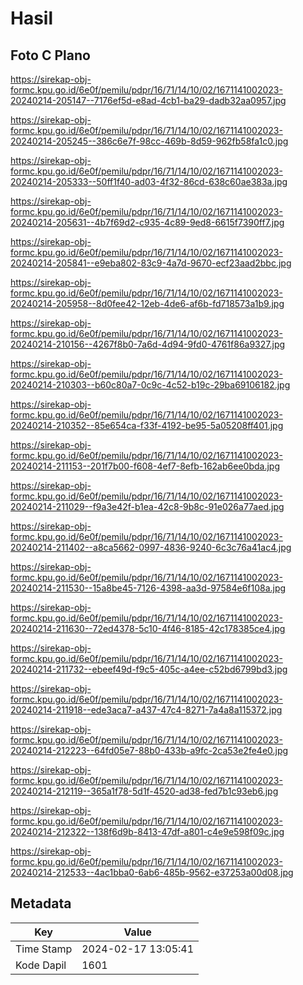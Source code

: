 # Hasil

## Foto C Plano

https://sirekap-obj-formc.kpu.go.id/6e0f/pemilu/pdpr/16/71/14/10/02/1671141002023-20240214-205147--7176ef5d-e8ad-4cb1-ba29-dadb32aa0957.jpg

https://sirekap-obj-formc.kpu.go.id/6e0f/pemilu/pdpr/16/71/14/10/02/1671141002023-20240214-205245--386c6e7f-98cc-469b-8d59-962fb58fa1c0.jpg

https://sirekap-obj-formc.kpu.go.id/6e0f/pemilu/pdpr/16/71/14/10/02/1671141002023-20240214-205333--50ff1f40-ad03-4f32-86cd-638c60ae383a.jpg

https://sirekap-obj-formc.kpu.go.id/6e0f/pemilu/pdpr/16/71/14/10/02/1671141002023-20240214-205631--4b7f69d2-c935-4c89-9ed8-6615f7390ff7.jpg

https://sirekap-obj-formc.kpu.go.id/6e0f/pemilu/pdpr/16/71/14/10/02/1671141002023-20240214-205841--e9eba802-83c9-4a7d-9670-ecf23aad2bbc.jpg

https://sirekap-obj-formc.kpu.go.id/6e0f/pemilu/pdpr/16/71/14/10/02/1671141002023-20240214-205958--8d0fee42-12eb-4de6-af6b-fd718573a1b9.jpg

https://sirekap-obj-formc.kpu.go.id/6e0f/pemilu/pdpr/16/71/14/10/02/1671141002023-20240214-210156--4267f8b0-7a6d-4d94-9fd0-4761f86a9327.jpg

https://sirekap-obj-formc.kpu.go.id/6e0f/pemilu/pdpr/16/71/14/10/02/1671141002023-20240214-210303--b60c80a7-0c9c-4c52-b19c-29ba69106182.jpg

https://sirekap-obj-formc.kpu.go.id/6e0f/pemilu/pdpr/16/71/14/10/02/1671141002023-20240214-210352--85e654ca-f33f-4192-be95-5a05208ff401.jpg

https://sirekap-obj-formc.kpu.go.id/6e0f/pemilu/pdpr/16/71/14/10/02/1671141002023-20240214-211153--201f7b00-f608-4ef7-8efb-162ab6ee0bda.jpg

https://sirekap-obj-formc.kpu.go.id/6e0f/pemilu/pdpr/16/71/14/10/02/1671141002023-20240214-211029--f9a3e42f-b1ea-42c8-9b8c-91e026a77aed.jpg

https://sirekap-obj-formc.kpu.go.id/6e0f/pemilu/pdpr/16/71/14/10/02/1671141002023-20240214-211402--a8ca5662-0997-4836-9240-6c3c76a41ac4.jpg

https://sirekap-obj-formc.kpu.go.id/6e0f/pemilu/pdpr/16/71/14/10/02/1671141002023-20240214-211530--15a8be45-7126-4398-aa3d-97584e6f108a.jpg

https://sirekap-obj-formc.kpu.go.id/6e0f/pemilu/pdpr/16/71/14/10/02/1671141002023-20240214-211630--72ed4378-5c10-4f46-8185-42c178385ce4.jpg

https://sirekap-obj-formc.kpu.go.id/6e0f/pemilu/pdpr/16/71/14/10/02/1671141002023-20240214-211732--ebeef49d-f9c5-405c-a4ee-c52bd6799bd3.jpg

https://sirekap-obj-formc.kpu.go.id/6e0f/pemilu/pdpr/16/71/14/10/02/1671141002023-20240214-211918--ede3aca7-a437-47c4-8271-7a4a8a115372.jpg

https://sirekap-obj-formc.kpu.go.id/6e0f/pemilu/pdpr/16/71/14/10/02/1671141002023-20240214-212223--64fd05e7-88b0-433b-a9fc-2ca53e2fe4e0.jpg

https://sirekap-obj-formc.kpu.go.id/6e0f/pemilu/pdpr/16/71/14/10/02/1671141002023-20240214-212119--365a1f78-5d1f-4520-ad38-fed7b1c93eb6.jpg

https://sirekap-obj-formc.kpu.go.id/6e0f/pemilu/pdpr/16/71/14/10/02/1671141002023-20240214-212322--138f6d9b-8413-47df-a801-c4e9e598f09c.jpg

https://sirekap-obj-formc.kpu.go.id/6e0f/pemilu/pdpr/16/71/14/10/02/1671141002023-20240214-212533--4ac1bba0-6ab6-485b-9562-e37253a00d08.jpg


## Metadata

| Key        | Value               |
| ---------- | ------------------- |
| Time Stamp | 2024-02-17 13:05:41 |
| Kode Dapil | 1601                |



